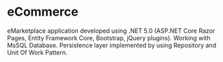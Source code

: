 # eCommerce
eMarketplace application developed using .NET 5.0 (ASP.NET Core Razor Pages, Entity Framework Core, Bootstrap, jQuery plugins).
Working with MsSQL Database. Persistence layer implemented by using Repository and Unit Of Work Pattern.
